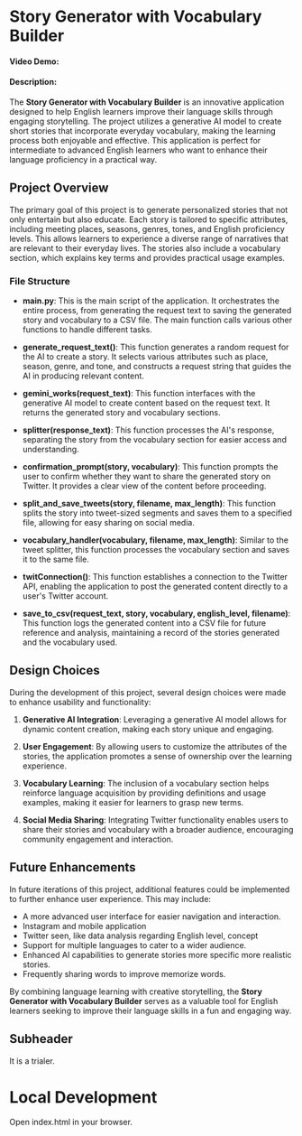 # Story Generator with Vocabulary Builder
#### Video Demo:  <URL HERE>
#### Description:

The **Story Generator with Vocabulary Builder** is an innovative application designed to help English learners improve their language skills through engaging storytelling. The project utilizes a generative AI model to create short stories that incorporate everyday vocabulary, making the learning process both enjoyable and effective. This application is perfect for intermediate to advanced English learners who want to enhance their language proficiency in a practical way.

## Project Overview

The primary goal of this project is to generate personalized stories that not only entertain but also educate. Each story is tailored to specific attributes, including meeting places, seasons, genres, tones, and English proficiency levels. This allows learners to experience a diverse range of narratives that are relevant to their everyday lives. The stories also include a vocabulary section, which explains key terms and provides practical usage examples.

### File Structure

- **main.py**: This is the main script of the application. It orchestrates the entire process, from generating the request text to saving the generated story and vocabulary to a CSV file. The main function calls various other functions to handle different tasks.

- **generate_request_text()**: This function generates a random request for the AI to create a story. It selects various attributes such as place, season, genre, and tone, and constructs a request string that guides the AI in producing relevant content.

- **gemini_works(request_text)**: This function interfaces with the generative AI model to create content based on the request text. It returns the generated story and vocabulary sections.

- **splitter(response_text)**: This function processes the AI's response, separating the story from the vocabulary section for easier access and understanding.

- **confirmation_prompt(story, vocabulary)**: This function prompts the user to confirm whether they want to share the generated story on Twitter. It provides a clear view of the content before proceeding.

- **split_and_save_tweets(story, filename, max_length)**: This function splits the story into tweet-sized segments and saves them to a specified file, allowing for easy sharing on social media.

- **vocabulary_handler(vocabulary, filename, max_length)**: Similar to the tweet splitter, this function processes the vocabulary section and saves it to the same file.

- **twitConnection()**: This function establishes a connection to the Twitter API, enabling the application to post the generated content directly to a user's Twitter account.

- **save_to_csv(request_text, story, vocabulary, english_level, filename)**: This function logs the generated content into a CSV file for future reference and analysis, maintaining a record of the stories generated and the vocabulary used.

## Design Choices

During the development of this project, several design choices were made to enhance usability and functionality:

1. **Generative AI Integration**: Leveraging a generative AI model allows for dynamic content creation, making each story unique and engaging.

2. **User Engagement**: By allowing users to customize the attributes of the stories, the application promotes a sense of ownership over the learning experience.

3. **Vocabulary Learning**: The inclusion of a vocabulary section helps reinforce language acquisition by providing definitions and usage examples, making it easier for learners to grasp new terms.

4. **Social Media Sharing**: Integrating Twitter functionality enables users to share their stories and vocabulary with a broader audience, encouraging community engagement and interaction.

## Future Enhancements

In future iterations of this project, additional features could be implemented to further enhance user experience. This may include:
- A more advanced user interface for easier navigation and interaction.
- Instagram and mobile application 
- Twitter seen, like data analysis regarding English level, concept
- Support for multiple languages to cater to a wider audience.
- Enhanced AI capabilities to generate stories more specific more realistic stories.
- Frequently sharing words to improve memorize words.

By combining language learning with creative storytelling, the **Story Generator with Vocabulary Builder** serves as a valuable tool for English learners seeking to improve their language skills in a fun and engaging way.


## Subheader

It is a trialer.

# Local Development

Open index.html in your browser.